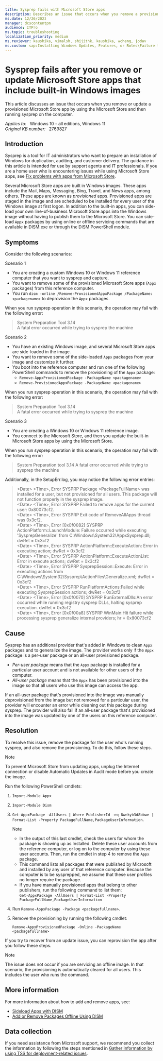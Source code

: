 ```yaml
---
title: Sysprep fails with Microsoft Store apps
description: Describes an issue that occurs when you remove a provisioned Windows Store app or update a Windows Store app by using the Windows Store and then running sysprep on the machine.
ms.date: 12/26/2023
manager: dcscontentpm
audience: ITPro
ms.topic: troubleshooting
localization_priority: medium
ms.reviewer: kaushika, vimalsh, shijithk, kaushika, wcheng, jodav
ms.custom: sap:Installing Windows Updates, Features, or Roles\Failure to install Windows Updates, csstroubleshoot
---
```

# Sysprep fails after you remove or update Microsoft Store apps that include built-in Windows images

This article discusses an issue that occurs when you remove or update a provisioned Microsoft Store app by using the Microsoft Store and then running sysprep on the computer.

_Applies to:_ &nbsp; Windows 10 - all editions, Windows 11  
_Original KB number:_ &nbsp; 2769827

## Introduction

Sysprep is a tool for IT administrators who want to prepare an installation of Windows for duplication, auditing, and customer delivery. The guidance in this article is intended for use by support agents and IT professionals. If you are a home user who is encountering issues while using Microsoft Store apps, see [Fix problems with apps from Microsoft Store](https://support.microsoft.com/help/4027498).

Several Microsoft Store apps are built in Windows images. These apps include the Mail, Maps, Messaging, Bing, Travel, and News apps, among others. These apps are known as *provisioned* apps. Provisioned apps are staged in the image and are scheduled to be installed for every user of the Windows image at first logon. In addition to the built-in apps, you can side-load your own line-of-business Microsoft Store apps into the Windows image without having to publish them to the Microsoft Store. You can side-load `Appx` packages by using online or offline servicing commands that are available in DISM.exe or through the DISM PowerShell module.

## Symptoms

Consider the following scenarios:

Scenario 1

- You are creating a custom Windows 10 or Windows 11 reference computer that you want to sysprep and capture.
- You want to remove some of the provisioned Microsoft Store apps (`Appx` packages) from this reference computer.
- You run `dism -online /Remove-ProvisionedAppxPackage /PackageName:<packagename>` to deprovision the `Appx` packages.

When you run sysprep operation in this scenario, the operation may fail with the following error:

> System Preparation Tool 3.14  
> A fatal error occurred while trying to sysprep the machine

Scenario 2

- You have an existing Windows image, and several Microsoft Store apps are side-loaded in the image.
- You want to remove some of the side-loaded `Appx` packages from your image and customize it further.
- You boot into the reference computer and run one of the following PowerShell commands to remove the provisioning of the `Appx` package:
  - `Remove-AppxProvisionedPackage -PackageName <packagename>`
  - `Remove-ProvisionedAppxPackage -PackageName <packagename>`
  
When you run sysprep operation in this scenario, the operation may fail with the following error:

> System Preparation Tool 3.14  
> A fatal error occurred while trying to sysprep the machine

Scenario 3

- You are creating a Windows 10 or Windows 11 reference image.
- You connect to the Microsoft Store, and then you update the built-in Microsoft Store apps by using the Microsoft Store.

When you run sysprep operation in this scenario, the operation may fail with the following error:

> System Preparation tool 3.14
> A fatal error occurred while trying to sysprep the machine

Additionally, in the SetupErr.log, you may notice the following error entries:

> \<Date\> \<Time\>, Error SYSPRP Package \<PackageFullName> was installed for a user, but not provisioned for all users. This package will not function properly in the sysprep image.  
> \<Date\> \<Time\>, Error SYSPRP Failed to remove apps for the current user: 0x80073cf2.  
> \<Date\> \<Time\>, Error SYSPRP Exit code of RemoveAllApps thread was 0x3cf2.  
> \<Date\> \<Time\>, Error [0x0f0082] SYSPRP ActionPlatform::LaunchModule: Failure occurred while executing 'SysprepGeneralize' from C:\Windows\System32\AppxSysprep.dll; dwRet = 0x3cf2  
> \<Date\> \<Time\>, Error SYSPRP ActionPlatform::ExecuteAction: Error in executing action; dwRet = 0x3cf2  
> \<Date\> \<Time\>, Error SYSPRP ActionPlatform::ExecuteActionList: Error in execute actions; dwRet = 0x3cf2  
> \<Date\> \<Time\>, Error SYSPRP SysprepSession::Execute: Error in executing actions from C:\Windows\System32\Sysprep\ActionFiles\Generalize.xml; dwRet = 0x3cf2  
> \<Date\> \<Time\>, Error SYSPRP RunPlatformActions:Failed while executing SysprepSession actions; dwRet = 0x3cf2  
> \<Date\> \<Time\>, Error [0x0f0070] SYSPRP RunExternalDlls:An error occurred while running registry sysprep DLLs, halting sysprep execution. dwRet = 0x3cf2  
> \<Date\> \<Time\>, Error [0x0f00a8] SYSPRP WinMain:Hit failure while processing sysprep generalize internal providers; hr = 0x80073cf2

## Cause

Sysprep has an additional provider that's added in Windows to clean `Appx` packages and to generalize the image. The provider works only if the `Appx` package is a per-user package or an all-user provisioned package.

- *Per-user package* means that the `Appx` package is installed for a particular user account and is not available for other users of the computer.
- *All-user package* means that the `Appx` has been provisioned into the image so that all users who use this image can access the app.

If an all-user package that's provisioned into the image was manually deprovisioned from the image but not removed for a particular user, the provider will encounter an error while cleaning out this package during sysprep. The provider will also fail if an all-user package that's provisioned into the image was updated by one of the users on this reference computer.

## Resolution

To resolve this issue, remove the package for the user who's running sysprep, and also remove the provisioning. To do this, follow these steps.

> [!NOTE]
> To prevent Microsoft Store from updating apps, unplug the Internet connection or disable Automatic Updates in Audit mode before you create the image.

Run the following PowerShell cmdlets:
1. `Import-Module Appx`
2. `Import-Module Dism`
3. `Get-AppxPackage -AllUsers | Where PublisherId -eq 8wekyb3d8bbwe | Format-List -Property PackageFullName,PackageUserInformation`.

    > [!NOTE]  
    >
    > - In the output of this last cmdlet, check the users for whom the package is showing up as Installed. Delete these user accounts from the reference computer, or log on to the computer by using these user accounts. Then, run the cmdlet in step 4 to remove the `Appx` package.
    > - This command lists all packages that were published by Microsoft and installed by any user of that reference computer. Because the computer is to be sysprepped, we assume that these user profiles no longer require the package.
    > - If you have manually provisioned apps that belong to other publishers, run the following command to list them:  
    > `Get-AppxPackage -AllUsers | Format-List -Property PackageFullName,PackageUserInformation`

4. Run `Remove-AppxPackage -Package <packagefullname>`.
5. Remove the provisioning by running the following cmdlet:

    `Remove-AppxProvisionedPackage -Online -PackageName <packagefullname>`

If you try to recover from an update issue, you can reprovision the app after you follow these steps.

> [!NOTE]
> The issue does not occur if you are servicing an offline image. In that scenario, the provisioning is automatically cleared for all users. This includes the user who runs the command.

## More information

For more information about how to add and remove apps, see:

- [Sideload Apps with DISM](/previous-versions/windows/it-pro/windows-8.1-and-8/hh852635(v=win.10))
- [Add or Remove Packages Offline Using DISM](/previous-versions/windows/it-pro/windows-8.1-and-8/hh824838(v=win.10))

## Data collection

If you need assistance from Microsoft support, we recommend you collect the information by following the steps mentioned in [Gather information by using TSS for deployment-related issues](../windows-troubleshooters/gather-information-using-tss-deployment.md).

